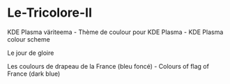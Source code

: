 # Le-Tricolore-II
KDE Plasma väriteema - Thème de coulour pour KDE Plasma - KDE Plasma colour scheme

Le jour de gloire

Les coulours de drapeau de la France (bleu foncé) - Colours of flag of France (dark blue)
